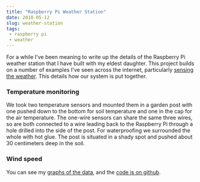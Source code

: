 ```yaml
---
title: "Raspberry Pi Weather Station"
date: 2018-05-12
slug: weather-station
tags:
 - raspberry pi
 - weather
---
```


For a while I've been meaning to write up the details of the Raspberry Pi weather station that I have built with my eldest daughter.  This project builds on a number of examples I've seen across the internet, particularly [sensing the weather](https://www.raspberrypi.org/learning/sensing-the-weather/). This details how our system is put together.

### Temperature monitoring

We took two temperature sensors and mounted them in a garden post with one pushed down to the bottom for soil temperature and one in the cap for the air temperature.  The one-wire sensors can share the same three wires, so are both connected to a wire leading back to the Raspberry Pi through a hole drilled into the side of the post.  For waterproofing we surrounded the whole with hot glue. The post is situated in a shady spot and pushed about 30 centimeters deep in the soil. 

### Wind speed



You can see my [graphs of the data](/weather), and the [code is on github](https://github.com/rickymoorhouse/weather).

